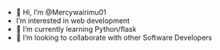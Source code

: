 - 👋 Hi, I’m @Mercywairimu01
-  I’m interested in web development
- 🌱 I’m currently learning Python/flask
- 💞️ I’m looking to collaborate with other Software Developers
